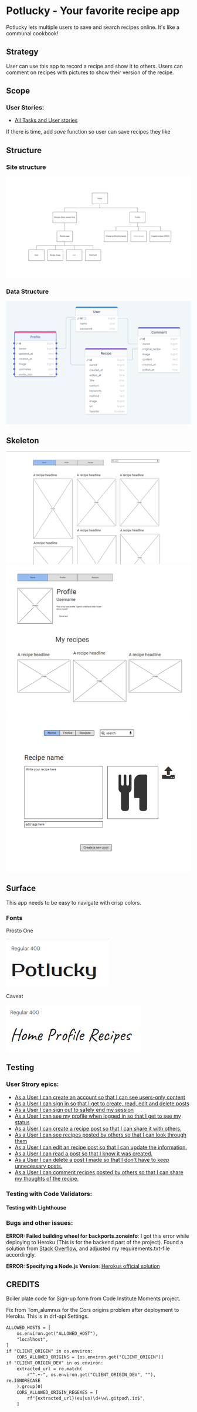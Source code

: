# Potlucky - Your favorite recipe app

Potlucky lets multiple users to save and search recipes online. It's like a communal cookbook!

## Strategy

User can use this app to record a recipe and show it to others. Users can comment on recipes with pictures to show their version of the recipe.

## Scope
### User Stories:
- [All Tasks and User stories](https://github.com/CozyPlantlady/potluck-recipe-app/issues)


If there is time, add *save* function so user can save recipes they like

## Structure

### Site structure
![](doc/readme-images/site-structure.png "")

### Data Structure
![](doc/readme-images/drawsql.png "")

## Skeleton

![](doc/readme-images/potlucky-feed.png "")
![](doc/readme-images/profile-page.png "")
![](doc/readme-images/recipe-form.png "")

## Surface

This app needs to be easy to navigate with crisp colors.

### Fonts
Prosto One

![](doc/readme-images/font-prosto-one.png "")

Caveat

![](doc/readme-images/font-caveat.png "")

## Testing

### User Strory epics:

- [As a User I can create an account so that I can see users-only content](https://github.com/CozyPlantlady/potluck-recipe-app/issues/1)
- [As a User I can sign in so that I get to create, read, edit and delete posts](https://github.com/CozyPlantlady/potluck-recipe-app/issues/2)
- [As a User I can sign out to safely end my session](https://github.com/CozyPlantlady/potluck-recipe-app/issues/3)
- [As a User I can see my profile when logged in so that I get to see my status](https://github.com/CozyPlantlady/potluck-recipe-app/issues/4)
- [As a User I can create a recipe post so that I can share it with others.](https://github.com/CozyPlantlady/potluck-recipe-app/issues/5)
- [As a User I can see recipes posted by others so that I can look through them](https://github.com/CozyPlantlady/potluck-recipe-app/issues/6)
- [As a User I can edit an recipe post so that I can update the information.](https://github.com/CozyPlantlady/potluck-recipe-app/issues/7)
- [As a User I can read a post so that I know it was created.](https://github.com/CozyPlantlady/potluck-recipe-app/issues/8)
- [As a User I can delete a post I made so that I don't have to keep unnecessary posts.](https://github.com/CozyPlantlady/potluck-recipe-app/issues/9)
- [As a User I can comment recipes posted by others so that I can share my thoughts of the recipe.](https://github.com/CozyPlantlady/potluck-recipe-app/issues/10)


### Testing with Code Validators:

#### Testing with Lighthouse

### Bugs and other issues:

**ERROR: Failed building wheel for backports.zoneinfo**:
I got this error while deploying to Heroku (This is for the backend part of the project). Found a solution from [Stack Overflow](https://stackoverflow.com/questions/71712258/error-could-not-build-wheels-for-backports-zoneinfo-which-is-required-to-insta), and adjusted my requirements.txt-file accordingly.

**ERROR: Specifying a Node.js Version**:
[Herokus official solution](https://devcenter.heroku.com/articles/nodejs-support#specifying-a-node-js-version)


## CREDITS

Boiler plate code for Sign-up form from Code Institute Moments project.

Fix from Tom_alumnus for the Cors origins problem after deployment to Heroku. This is in drf-api Settings.

```
ALLOWED_HOSTS = [
    os.environ.get("ALLOWED_HOST"),
    "localhost",
]
if "CLIENT_ORIGIN" in os.environ:
    CORS_ALLOWED_ORIGINS = [os.environ.get("CLIENT_ORIGIN")]
if "CLIENT_ORIGIN_DEV" in os.environ:
    extracted_url = re.match(
        r"^.+-", os.environ.get("CLIENT_ORIGIN_DEV", ""), re.IGNORECASE
    ).group(0)
    CORS_ALLOWED_ORIGIN_REGEXES = [
        rf"{extracted_url}(eu|us)\d+\w\.gitpod\.io$",
    ]
```

